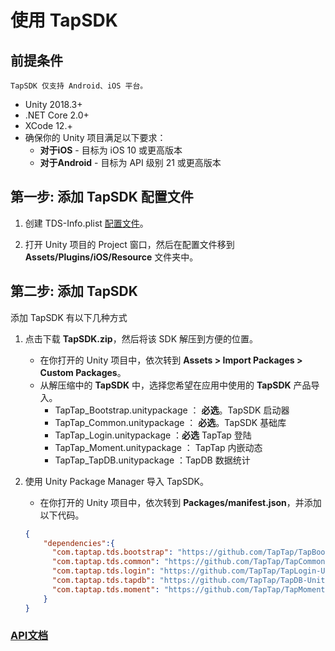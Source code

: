 # 使用 TapSDK

## 前提条件

    TapSDK 仅支持 Android、iOS 平台。

* Unity 2018.3+
* .NET Core 2.0+
* XCode 12.+
* 确保你的 Unity 项目满足以下要求：
    * **对于iOS** - 目标为 iOS 10 或更高版本
    * **对于Android** - 目标为 API 级别 21 或更高版本

## **第一步:** 添加 TapSDK 配置文件

1. 创建 TDS-Info.plist [配置文件](./CONFIG.md)。


2. 打开 Unity 项目的 Project 窗口，然后在配置文件移到 **Assets/Plugins/iOS/Resource** 文件夹中。

## **第二步:** 添加 TapSDK

添加 TapSDK 有以下几种方式

1. 点击下载 **TapSDK.zip**，然后将该 SDK 解压到方便的位置。

    * 在你打开的 Unity 项目中，依次转到 **Assets > Import Packages > Custom Packages**。
    * 从解压缩中的 **TapSDK** 中，选择您希望在应用中使用的 **TapSDK** 产品导入。
        * TapTap_Bootstrap.unitypackage ： **必选**。TapSDK 启动器
        * TapTap_Common.unitypackage ： **必选**。TapSDK 基础库
        * TapTap_Login.unitypackage ：**必选** TapTap 登陆
        * TapTap_Moment.unitypackage ： TapTap 内嵌动态
        * TapTap_TapDB.unitypackage ：TapDB 数据统计


2.  使用 Unity Package Manager 导入 TapSDK。

    * 在你打开的 Unity 项目中，依次转到 **Packages/manifest.json**，并添加以下代码。
    ```json
    {
        "dependencies":{
          "com.taptap.tds.bootstrap": "https://github.com/TapTap/TapBootstrap-Unity.git#{tag}",
          "com.taptap.tds.common": "https://github.com/TapTap/TapCommon-Unity.git#{tag}",
          "com.taptap.tds.login": "https://github.com/TapTap/TapLogin-Unity.git#{tag}",
          "com.taptap.tds.tapdb": "https://github.com/TapTap/TapDB-Unity.git#{tag}",
          "com.taptap.tds.moment": "https://github.com/TapTap/TapMoment-Unity.git#{tag}"
        }
    }
    ```
    
### [API文档](./Doc/html/index.html)